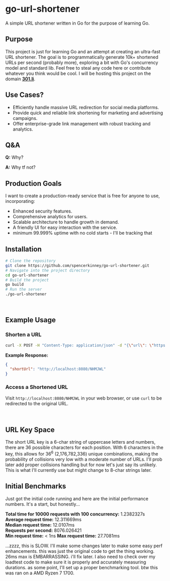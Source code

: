 # go-url-shortener

A simple URL shortener written in Go for the purpose of learning Go.

## Purpose

This project is just for learning Go and an attempt at creating an ultra-fast URL shortener. The goal is to programmatically generate 10k+ shortened URLs per second (probably more), exploring a bit with Go's concurrency model and standard lib. Feel free to steal any code here or contribute whatever you think would be cool. I will be hosting this project on the domain **[301.li](http://301.li)**.

## Use Cases?

- Efficiently handle massive URL redirection for social media platforms.
- Provide quick and reliable link shortening for marketing and advertising campaigns.
- Offer enterprise-grade link management with robust tracking and analytics.

## Q&A

**Q:** Why?

**A:** Why tf not?

## Production Goals

I want to create a production-ready service that is free for anyone to use, incorporating:
- Enhanced security features.
- Comprehensive analytics for users.
- Scalable architecture to handle growth in demand.
- A friendly UI for easy interaction with the service.
- minimum 99.999% uptime with no cold starts - I'll be tracking that

## Installation

```sh
# Clone the repository
git clone https://github.com/spencerkinney/go-url-shortener.git
# Navigate into the project directory
cd go-url-shortener
# Build the project
go build
# Run the server
./go-url-shortener
```

<br>

## Example Usage

### Shorten a URL

```sh
curl -X POST -H "Content-Type: application/json" -d "{\"url\": \"https://www.example.com\"}" http://localhost:8080/shorten
```

**Example Response:**

```json
{
  "shortUrl": "http://localhost:8080/NHMJWL"
}
```

### Access a Shortened URL

Visit `http://localhost:8080/NHMJWL` in your web browser, or use `curl` to be redirected to the original URL.

<br>

## URL Key Space

The short URL key is a 6-char string of uppercase letters and numbers, there are 36 possible characters for each position. With 6 characters in the key, this allows for 36<sup>6</sup> (2,176,782,336) unique combinations, making the probability of collisions very low with a moderate number of URLs. I'll prob later add proper collisions handling but for now let's just say its unlikely. This is what I'll currently use but might change to 8-char strings later.

## Initial Benchmarks

Just got the initial code running and here are the initial performance numbers. It's a start, but honestly...

**Total time for 10000 requests with 100 concurrency:** 1.2382327s  
**Average request time:** 12.311669ms  
**Median request time:** 12.0107ms  
**Requests per second:** 8076.026421  
**Min request time:** < 1ns
**Max request time:** 27.7081ms

...zzzz, this is SLOW. I'll make some changes later to make some easy perf enhancements. this was just the original code to get the thing working. 26ms max is EMBARRASSING. i'll fix later. I also need to check over my loadtest code to make sure it is properly and accurately measuring durations. as some point, I'll set up a proper benchmarking tool. btw this was ran on a AMD Ryzen 7 1700.